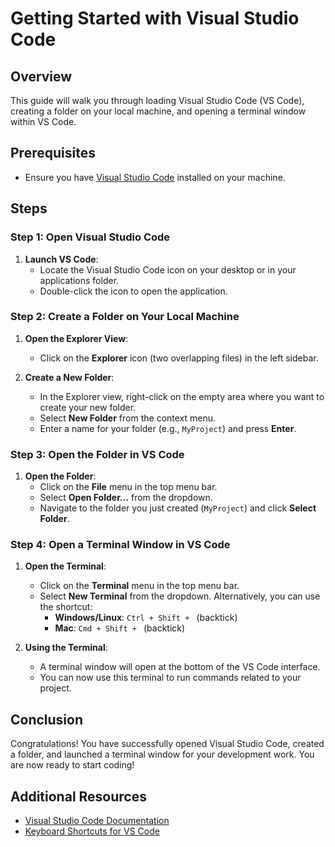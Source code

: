 # Getting Started with Visual Studio Code

## Overview
This guide will walk you through loading Visual Studio Code (VS Code), creating a folder on your local machine, and opening a terminal window within VS Code.

## Prerequisites
- Ensure you have [Visual Studio Code](https://code.visualstudio.com/) installed on your machine.

## Steps

### Step 1: Open Visual Studio Code
1. **Launch VS Code**:
   - Locate the Visual Studio Code icon on your desktop or in your applications folder.
   - Double-click the icon to open the application.

### Step 2: Create a Folder on Your Local Machine
1. **Open the Explorer View**:
   - Click on the **Explorer** icon (two overlapping files) in the left sidebar.

2. **Create a New Folder**:
   - In the Explorer view, right-click on the empty area where you want to create your new folder.
   - Select **New Folder** from the context menu.
   - Enter a name for your folder (e.g., `MyProject`) and press **Enter**.

### Step 3: Open the Folder in VS Code
1. **Open the Folder**:
   - Click on the **File** menu in the top menu bar.
   - Select **Open Folder...** from the dropdown.
   - Navigate to the folder you just created (`MyProject`) and click **Select Folder**.

### Step 4: Open a Terminal Window in VS Code
1. **Open the Terminal**:
   - Click on the **Terminal** menu in the top menu bar.
   - Select **New Terminal** from the dropdown. Alternatively, you can use the shortcut:
     - **Windows/Linux**: `Ctrl + Shift + ` (backtick)
     - **Mac**: `Cmd + Shift + ` (backtick)

2. **Using the Terminal**:
   - A terminal window will open at the bottom of the VS Code interface.
   - You can now use this terminal to run commands related to your project.

## Conclusion
Congratulations! You have successfully opened Visual Studio Code, created a folder, and launched a terminal window for your development work. You are now ready to start coding!

## Additional Resources
- [Visual Studio Code Documentation](https://code.visualstudio.com/docs)
- [Keyboard Shortcuts for VS Code](https://code.visualstudio.com/docs/getstarted/keybindings)